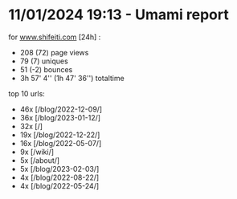 # 11/01/2024 19:13 - Umami report
for www.shifeiti.com [24h] :

 - 208 (72) page views
 - 79 (7) uniques
 - 51 (-2) bounces
 - 3h 57' 4'' (1h 47' 36'') totaltime


top 10 urls:
 - 46x [/blog/2022-12-09/]
 - 36x [/blog/2023-01-12/]
 - 32x [/]
 - 19x [/blog/2022-12-22/]
 - 16x [/blog/2022-05-07/]
 - 9x [/wiki/]
 - 5x [/about/]
 - 5x [/blog/2023-02-03/]
 - 4x [/blog/2022-08-22/]
 - 4x [/blog/2022-05-24/]


